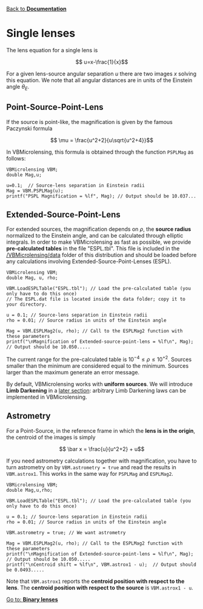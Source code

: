 [Back to **Documentation**](readme.md)

# Single lenses


The lens equation for a single lens is

$$ u=x-\frac{1}{x}$$

For a given lens-source angular separation $u$ there are two images $x$ solving this equation. We note that all angular distances are in units of the Einstein angle $\theta_E$. 

## Point-Source-Point-Lens

If the source is point-like, the magnification is given by the famous Paczynski formula

$$ \mu = \frac{u^2+2}{u\sqrt{u^2+4}}$$

In VBMicrolensing, this formula is obtained through the function ```PSPLMag``` as follows:

```
VBMicrolensing VBM;
double Mag,u;

u=0.1;  // Source-lens separation in Einstein radii
Mag = VBM.PSPLMag(u);
printf("PSPL Magnification = %lf", Mag); // Output should be 10.037...
```

## Extended-Source-Point-Lens

For extended sources, the magnification depends on $\rho$, the **source radius** normalized to the Einstein angle, and can be calculated through elliptic integrals. In order to make VBMicrolensing as fast as possible, we provide **pre-calculated tables** in the file "ESPL.tbl". This file is included in the [/VBMicrolensing/data](/VBMicrolensing/data) folder of this distribution and should be loaded before any calculations involving Extended-Source-Point-Lenses (ESPL).

```
VBMicrolensing VBM;
double Mag, u, rho;

VBM.LoadESPLTable("ESPL.tbl"); // Load the pre-calculated table (you only have to do this once)
// The ESPL.dat file is located inside the data folder; copy it to your directory.

u = 0.1; // Source-lens separation in Einstein radii
rho = 0.01; // Source radius in units of the Einstein angle

Mag = VBM.ESPLMag2(u, rho); // Call to the ESPLMag2 function with these parameters
printf("\nMagnification of Extended-source-point-lens = %lf\n", Mag);  // Output should be 10.050.....
```

The current range for the pre-calculated table is $10^{-4} \leq \rho \leq 10^{+2}$. Sources smaller than the minimum are considered equal to the minimum. Sources larger than the maximum generate an error message. 

By default, VBMicrolensing works with **uniform sources**. We will introduce **Limb Darkening** in a [later section](LimbDarkening.md): arbitrary Limb Darkening laws can be implemented in VBMicrolensing.

## Astrometry

For a Point-Source, in the reference frame in which the **lens is in the origin**, the centroid of the images is simply

$$ \bar x = \frac{u}{u^2+2} + u$$

If you need astrometry calculations together with magnification, you have to turn astrometry on by ```VBM.astrometry = true``` and read the results in ```VBM.astrox1```. This works in the same way for ```PSPLMag``` and ```ESPLMag2```.

```
VBMicrolensing VBM;
double Mag,u,rho;

VBM.LoadESPLTable("ESPL.tbl"); // Load the pre-calculated table (you only have to do this once)

u = 0.1; // Source-lens separation in Einstein radii
rho = 0.01; // Source radius in units of the Einstein angle

VBM.astrometry = true; // We want astrometry

Mag = VBM.ESPLMag2(u, rho); // Call to the ESPLMag2 function with these parameters
printf("\nMagnification of Extended-source-point-lens = %lf\n", Mag);  // Output should be 10.050.....
printf("\nCentroid shift = %lf\n", VBM.astrox1 - u);  // Output should be 0.0493.....
```

Note that ```VBM.astrox1``` reports the **centroid position with respect to the lens**. The **centroid position with respect to the source** is ```VBM.astrox1 - u```.

[Go to: **Binary lenses**](BinaryLenses.md)
